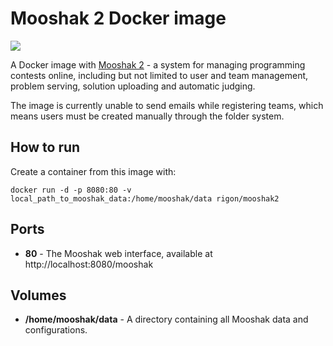 # Mooshak 2 Docker image

![](https://images.microbadger.com/badges/image/rigon/mooshak2.svg)

A Docker image with [Mooshak 2](https://mooshak2.dcc.fc.up.pt) - a system for managing programming contests online, including but not limited to user and team management, problem serving, solution uploading and automatic judging.

The image is currently unable to send emails while registering teams, which means users must be created manually through the folder system.

## How to run

Create a container from this image with:

```
docker run -d -p 8080:80 -v local_path_to_mooshak_data:/home/mooshak/data rigon/mooshak2
```

## Ports

- **80** - The Mooshak web interface, available at http://localhost:8080/mooshak

## Volumes

- **/home/mooshak/data** - A directory containing all Mooshak data and configurations.
